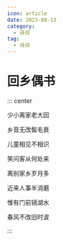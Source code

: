 ```yaml
---
icon: article
date: 2023-08-13
category:
  - 诗词
tag:
  - 诗词
---
```


# 回乡偶书

<!-- more -->

::: center 

少小离家老大回

乡音无改鬓毛衰

儿童相见不相识

笑问客从何处来

离别家乡岁月多

近来人事半消磨

惟有门前镜湖水

春风不改旧时波

:::